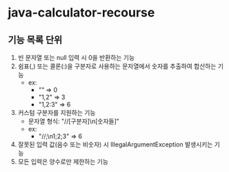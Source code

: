 # java-calculator-recourse
## 기능 목록 단위
1. 빈 문자열 또는 null 입력 시 0을 반환하는 기능
2. 쉼표(,) 또는 콜론(:)을 구분자로 사용하는 문자열에서 숫자를 추출하여 합산하는 기능
    - ex:
        - "" => 0
        - "1,2" => 3
        - "1,2:3" => 6
3. 커스텀 구분자를 지원하는 기능
    - 문자열 형식: "//[구분자]\n[숫자들]"
    - ex:
        - "//;\n1;2;3" => 6
4. 잘못된 입력 값(음수 또는 비숫자) 시 IllegalArgumentException 발생시키는 기능
5. 모든 입력은 양수로만 제한하는 기능

